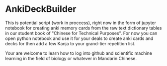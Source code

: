 # AnkiDeckBuilder
This is potential script (work in proccess), right now in the form of jupyter notebook for creating anki memory cards from the raw text dictionary tables in our student book of "Chinese for Technical Purposes". 
For now you can open python notebook and use it for your deals to create anki cards and decks for then add a few Kanja to your grand-tier repetition list. 

Your are welcome to learn how to log into github and scientific machine learning in the field of biology or whatever in Mandarin Chinese.
